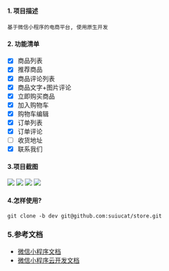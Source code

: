 #### 1. 项目描述
    基于微信小程序的电商平台, 使用原生开发
#### 2. 功能清单
- [x] 商品列表
- [x] 推荐商品
- [x] 商品评论列表
- [x] 商品文字+图片评论
- [x] 立即购买商品
- [x] 加入购物车
- [x] 购物车编辑
- [x] 订单列表
- [x] 订单评论
- [ ] 收货地址
- [x] 联系我们
#### 3.项目截图
![](https://github.com/suiucat/myBlog/blob/store/store/p1.png)
![](https://github.com/suiucat/myBlog/blob/store/store/p2.png)
![](https://github.com/suiucat/myBlog/blob/store/store/p3.png)
![](https://github.com/suiucat/myBlog/blob/store/store/p4.png)
#### 4.怎样使用?
    git clone -b dev git@github.com:suiucat/store.git

### 5.参考文档

- [微信小程序文档](https://developers.weixin.qq.com/miniprogram/dev/framework/)
- [微信小程序云开发文档](https://developers.weixin.qq.com/miniprogram/dev/wxcloud/basis/getting-started.html)

